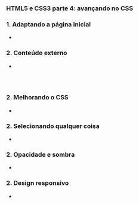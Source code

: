 ### HTML5 e CSS3 parte 4: avançando no CSS


<h3>1. Adaptando a página inicial </h3>

*  

<h3>2. Conteúdo externo   </h3>

*

```html

   

```

<h3>2. Melhorando o CSS   </h3>

*

<h3>2. Selecionando qualquer coisa  </h3>

*

<h3>2. Opacidade e sombra </h3>

*


<h3>2. Design responsivo </h3>

*
